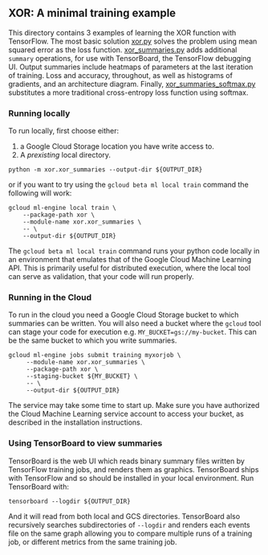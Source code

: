 ## XOR: A minimal training example

This directory contains 3 examples of learning the XOR function with TensorFlow. The most basic solution [xor.py](xor.py) solves the problem using mean squared error as the loss function. [xor_summaries.py](xor_summaries.py) adds additional `summary` operations, for use with TensorBoard, the TensorFlow debugging UI. Output summaries include heatmaps of parameters at the last iteration of training. Loss and accuracy, throughout, as well as histograms of gradients, and an architecture diagram. Finally, [xor_summaries_softmax.py](xor_summaries_softmax.py) substitutes a more traditional cross-entropy loss function using softmax.

### Running locally

To run locally, first choose either:

1. a Google Cloud Storage location you have write access to.
2. A *prexisting* local directory.


```
python -m xor.xor_summaries --output-dir ${OUTPUT_DIR}
```

or if you want to try using the `gcloud beta ml local train` command the following will work:

```
gcloud ml-engine local train \
    --package-path xor \
    --module-name xor.xor_summaries \
    -- \
    --output-dir ${OUTPUT_DIR}
```

The `gcloud beta ml local train` command runs your python code locally in an environment that emulates that of the Google Cloud Machine Learning API. This is primarily useful for distributed execution, where the local tool can serve as validation, that your code will run properly.

### Running in the Cloud

To run in the cloud you need a Google Cloud Storage bucket to which summaries can be written. You will also need a bucket where the `gcloud` tool can stage your code for execution e.g. `MY_BUCKET=gs://my-bucket`. This can be the same bucket to which you write summaries.

```
gcloud ml-engine jobs submit training myxorjob \
     --module-name xor.xor_summaries \
     --package-path xor \
     --staging-bucket ${MY_BUCKET} \
     -- \
     --output-dir ${OUTPUT_DIR}
```

The service may take some time to start up. Make sure you have authorized the Cloud Machine Learning service account to access your bucket, as described in the installation instructions.

### Using TensorBoard to view summaries

TensorBoard is the web UI which reads binary summary files written by TensorFlow training jobs, and renders them as graphics. TensorBoard ships with TensorFlow and so should be installed in your local environment. Run TensorBoard with:

```
tensorboard --logdir ${OUTPUT_DIR}
```

And it will read from both local and GCS directories. TensorBoard also recursively searches subdirectories of `--logdir` and renders each events file on the same graph allowing you to compare multiple runs of a training job, or different metrics from the same training job.
